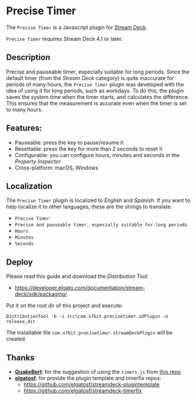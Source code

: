 # Precise Timer

The `Precise Timer` is a Javascript plugin for [Stream Deck](https://developer.elgato.com/documentation/stream-deck/).

`Precise Timer` requires Stream Deck 4.1 or later.

## Description

Precise and pauseable timer, especially suitable for long periods. Since the default timer (from the *Stream Deck* category) is quite inaccurate for periods of many hours, the `Precise Timer` plugin was developed with the idea of using it for long periods, such as workdays. To do this, the plugin saves the system time when the timer starts, and calculates the difference. This ensures that the measurement is accurate even when the timer is set to many hours.

## Features:

- Pauseable: press the key to pause/resume it
- Resettable: press the key for more than 2 seconds to reset it
- Configurable: you can configure hours, minutes and seconds in the *Property Inspector*
- Cross-platform: macOS, Windows

## Localization

The `Precise Timer` plugin is localized to *English* and *Spanish*. If you want to help localize it to other languages, these are the strings to translate:

- `Precise Timer`
- `Precise and pauseable timer, especially suitable for long periods`
- `Hours`
- `Minutes`
- `Seconds`

## Deploy

Please read this guide and download the *Distribution Tool*:

- https://developer.elgato.com/documentation/stream-deck/sdk/packaging/

Put it on the root dir of this project and execute:

`DistributionTool -b -i src\com.x7bit.precisetimer.sdPlugin -o release_dir`

The installable file `com.x7bit.precisetimer.streamDeckPlugin` will be created.

## Thanks

- **[QuakeBert](https://www.reddit.com/user/QuakeBert/)**: for the suggestion of using the `timers.js` from [this repo](https://github.com/elgatosf/streamdeck-timerfix/blob/master/com.streamdeck.timerfix.sdPlugin/js/timers.js)
- **[elgatosf](https://github.com/elgatosf)**: for provide the plugin template and timerfix repos:
    - https://github.com/elgatosf/streamdeck-plugintemplate
    - https://github.com/elgatosf/streamdeck-timerfix